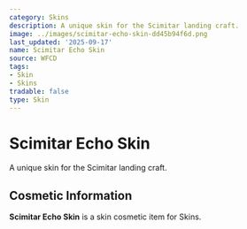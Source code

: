 ```yaml
---
category: Skins
description: A unique skin for the Scimitar landing craft.
image: ../images/scimitar-echo-skin-dd45b94f6d.png
last_updated: '2025-09-17'
name: Scimitar Echo Skin
source: WFCD
tags:
- Skin
- Skins
tradable: false
type: Skin
---
```


# Scimitar Echo Skin

A unique skin for the Scimitar landing craft.

## Cosmetic Information

**Scimitar Echo Skin** is a skin cosmetic item for Skins.

